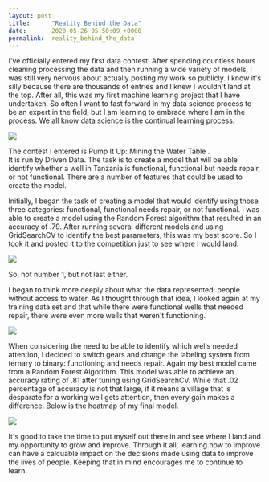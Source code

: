 ```yaml
---
layout: post
title:      "Reality Behind the Data"
date:       2020-05-26 05:50:09 +0000
permalink:  reality_behind_the_data
---
```



I've officially entered my first data contest!  After spending countless hours cleaning processing the data and then running a wide variety of models, I was still very nervous about actually posting my work so publicly.  I know it's silly because there are thousands of entries and I knew I wouldn't land at the top.  After all, this was my first machine learning project that I have undertaken.  So often I want to fast forward in my data science process to be an expert in the field, but I am learning to embrace where I am in the process.  We all know data science is the continual learning process.  

![](https://imgur.com/isJxjrt)

The contest I entered is Pump It Up: Mining the Water Table
[](https://www.drivendata.org/competitions/7/pump-it-up-data-mining-the-water-table/page/23/).  
It is run by Driven Data.  The task is to create a model that will be able identify whether a well in Tanzania is functional, functional but needs repair, or not functional.  There are a number of features that could be used to create the model.

Initially, I began the task of creating a model that would identify using those three categories: functional, functional needs repair, or not functional.  I was able to create a model using the Random Forest algorithm that resulted in an accuracy of .79. After running several different models and using GridSearchCV to identify the best parameters, this was my best score.  So I took it and posted it to the competition just to see where I would land.

![](https://imgur.com/u5PEaBc)

So, not number 1, but not last either. 

I began to think more deeply about what the data represented: people without access to water.  As I thought through that idea, I looked again at my training data set and that while there were functional wells that needed repair, there were even more wells that weren't functioning. 

![](https://imgur.com/jSyZQFp)

When considering the need to be able to identify which wells needed attention, I decided to switch gears and change the labeling system from ternary to binary: functioning and needs repair.  Again my best model came from a Random Forest Algorithm.  This model was able to achieve an accuracy rating of .81 after tuning using GridSearchCV. While that .02 percentage of accuracy is not that large, if it means a village that is desparate for a working well gets attention, then every gain makes a difference.  Below is the heatmap of my final model.  

![](https://imgur.com/TZBCoJv)

It's good to take the time to put myself out there in and see where I land and my opportunity to grow and improve.  Through it all, learning how to improve can have a calcuable impact on the decisions made using data to improve the lives of people.  Keeping that in mind encourages me to continue to learn.




